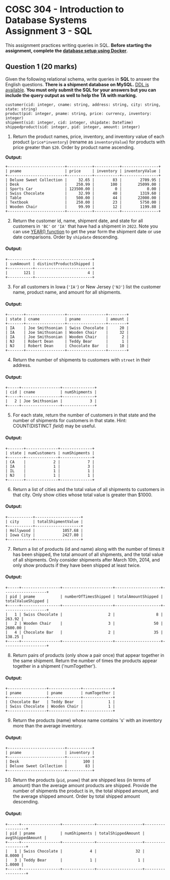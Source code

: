 # COSC 304 - Introduction to Database Systems<br>Assignment 3 - SQL

This assignment practices writing queries in SQL. **Before starting the assignment, complete the [database setup using Docker](../)**.

## Question 1 (20 marks)

Given the following relational schema, write queries in **SQL** to answer the English questions. **There is a shipment database on MySQL.** [DDL is available](ShipmentMySQL.sql). **You must only submit the SQL for your answers but you can include the query output as well to help the TA with marking.**

```
customer(cid: integer, cname: string, address: string, city: string, state: string)
product(pid: integer, pname: string, price: currency, inventory: integer)
shipment(sid: integer, cid: integer, shipdate: DateTime)
shippedproduct(sid: integer, pid: integer, amount: integer)
```

1. Return the product names, price, inventory, and inventory value of each product (`price*inventory`) (rename as `inventoryValue`) for products with price greater than `$20`. Order by product name ascending.

**Output:**
```
+-------------------------+-----------+-----------+----------------+
| pname                   | price     | inventory | inventoryValue |
+-------------------------+-----------+-----------+----------------+
| Deluxe Sweet Collection |     32.65 |        83 |        2709.95 |
| Desk                    |    250.99 |       100 |       25099.00 |
| Sports Car              | 123500.00 |         0 |           0.00 |
| Swiss Chocolate         |     32.99 |        40 |        1319.60 |
| Table                   |    500.00 |        44 |       22000.00 |
| Textbook                |    250.00 |        23 |        5750.00 |
| Wooden Chair            |     99.99 |        12 |        1199.88 |
+-------------------------+-----------+-----------+----------------+
```

2. Return the customer id, name, shipment date, and state for all customers in `'BC'` or `'IA'` that have had a shipment in `2022`. Note you can use [YEAR() function](https://dev.mysql.com/doc/refman/8.0/en/date-and-time-functions.html#function_year) to get the year form the shipment date or use date comparisons. Order by `shipdate` descending.

#### Output:
```
+-----------+-------------------------+
| sumAmount | distinctProductsShipped |
+-----------+-------------------------+
|       121 |                       4 |
+-----------+-------------------------+
```

3. For all customers in Iowa (`'IA'`) or New Jersey (`'NJ'`) list the customer name, product name, and amount for all shipments.

#### Output:
```
+-------+-----------------+-----------------+--------+
| state | cname           | pname           | amount |
+-------+-----------------+-----------------+--------+
| IA    | Joe Smithsonian | Swiss Chocolate |     20 |
| IA    | Joe Smithsonian | Wooden Chair    |     32 |
| IA    | Joe Smithsonian | Wooden Chair    |      2 |
| NJ    | Robert Dean     | Teddy Bear      |      1 |
| NJ    | Robert Dean     | Chocolate Bar   |     10 |
+-------+-----------------+-----------------+--------+
```

4. Return the number of shipments to customers with `street` in their address.

#### Output:
```
+-----+-----------------+--------------+
| cid | cname           | numShipments |
+-----+-----------------+--------------+
|   2 | Joe Smithsonian |            3 |
+-----+-----------------+--------------+
```

5. For each state, return the number of customers in that state and the number of shipments for customers in that state. Hint: COUNT(DISTINCT *field*) may be useful.

#### Output:
```
+-------+--------------+--------------+
| state | numCustomers | numShipments |
+-------+--------------+--------------+
| CA    |            2 |            7 |
| IA    |            1 |            3 |
| IL    |            1 |            1 |
| NJ    |            1 |            1 |
+-------+--------------+--------------+
```

6. Return a list of cities and the total value of all shipments to customers in that city. Only show cities whose total value is greater than $1000.

#### Output:
```
+-----------+--------------------+
| city      | totalShipmentValue |
+-----------+--------------------+
| Hollywood |            1057.68 |
| Iowa City |            2427.80 |
+-----------+--------------------+
```

7. Return a list of products (id and name) along with the number of times it has been shipped, the total amount of all shipments, and the total value of all shipments. Only consider shipments after March 10th, 2014, and only show products if they have been shipped at least twice.

#### Output:
```
+-----+-----------------+----------------------+--------------------+-------------------+
| pid | pname           | numberOfTimesShipped | totalAmountShipped | totalValueShipped |
+-----+-----------------+----------------------+--------------------+-------------------+
|   1 | Swiss Chocolate |                    2 |                  8 |            263.92 |
|   2 | Wooden Chair    |                    3 |                 50 |           2600.00 |
|   4 | Chocolate Bar   |                    2 |                 35 |            138.25 |
+-----+-----------------+----------------------+--------------------+-------------------+
```

8. Return pairs of products (only show a pair once) that appear together in the same shipment. Return the number of times the products appear together in a shipment ('numTogether'). 

#### Output:
```
+-----------------+--------------+-------------+
| pname           | pname        | numTogether |
+-----------------+--------------+-------------+
| Chocolate Bar   | Teddy Bear   |           1 |
| Swiss Chocolate | Wooden Chair |           1 |
+-----------------+--------------+-------------+
```

9. Return the products (name) whose name contains 's' with an inventory more than the average inventory.

#### Output:
```
+-------------------------+-----------+
| pname                   | inventory |
+-------------------------+-----------+
| Desk                    |       100 |
| Deluxe Sweet Collection |        83 |
+-------------------------+-----------+
```

10. Return the products (`pid`, `pname`) that are shipped less (in terms of amount) than the average amount products are shipped. Provide the number of shipments the product is in, the total shipped amount, and the average shipped amount. Order by total shipped amount descending.

#### Output:
```
+-----+-----------------+--------------+--------------------+------------------+
| pid | pname           | numShipments | totalShippedAmount | avgShippedAmount |
+-----+-----------------+--------------+--------------------+------------------+
|   1 | Swiss Chocolate |            4 |                 32 |           8.0000 |
|   3 | Teddy Bear      |            1 |                  1 |           1.0000 |
+-----+-----------------+--------------+--------------------+------------------+
```
